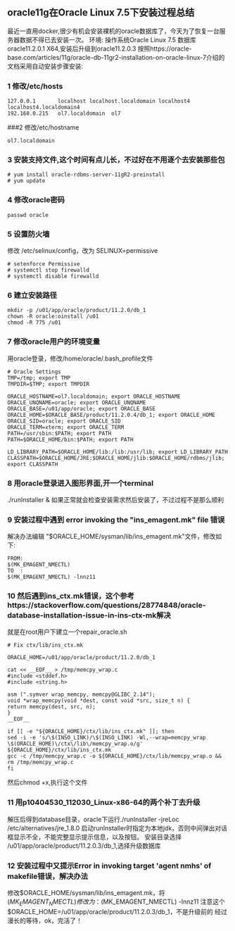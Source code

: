 ## oracle11g在Oracle Linux 7.5下安装过程总结

最近一直用docker,很少有机会安装裸机的oracle数据库了，今天为了恢复一台服务器数据不得已去安装一次。
环境:  操作系统Oracle Linux 7.5 数据库 oracle11.2.0.1 X64,安装后升级到oracle11.2.0.3
按照https://oracle-base.com/articles/11g/oracle-db-11gr2-installation-on-oracle-linux-7介绍的文档采用自动安装步骤安装:
### 1 修改/etc/hosts
```
127.0.0.1       localhost localhost.localdomain localhost4 localhost4.localdomain4
192.168.0.215   ol7.localdomain  ol7
```
###2 修改/etc/hostname
```
ol7.localdomain
```
### 3 安装支持文件,这个时间有点儿长，不过好在不用逐个去安装那些包
```
# yum install oracle-rdbms-server-11gR2-preinstall
# yum update
```
### 4 修改oracle密码
```
passwd oracle
```
### 5 设置防火墙
 修改 /etc/selinux/config，改为 SELINUX=permissive
 ```
# setenforce Permissive
# systemctl stop firewalld
# systemctl disable firewalld
```
### 6 建立安装路径
```
mkdir -p /u01/app/oracle/product/11.2.0/db_1
chown -R oracle:oinstall /u01
chmod -R 775 /u01
```
### 7 修改oracle用户的环境变量
用oracle登录，修改/home/oracle/.bash_profile文件
```
# Oracle Settings
TMP=/tmp; export TMP
TMPDIR=$TMP; export TMPDIR

ORACLE_HOSTNAME=ol7.localdomain; export ORACLE_HOSTNAME
ORACLE_UNQNAME=oracle; export ORACLE_UNQNAME
ORACLE_BASE=/u01/app/oracle; export ORACLE_BASE
ORACLE_HOME=$ORACLE_BASE/product/11.2.0.4/db_1; export ORACLE_HOME
ORACLE_SID=oracle; export ORACLE_SID
ORACLE_TERM=xterm; export ORACLE_TERM
PATH=/usr/sbin:$PATH; export PATH
PATH=$ORACLE_HOME/bin:$PATH; export PATH

LD_LIBRARY_PATH=$ORACLE_HOME/lib:/lib:/usr/lib; export LD_LIBRARY_PATH
CLASSPATH=$ORACLE_HOME/JRE:$ORACLE_HOME/jlib:$ORACLE_HOME/rdbms/jlib; export CLASSPATH
```
### 8 用oracle登录进入图形界面,开一个terminal
   ./runInstaller &
如果正常就会检查安装需求然后安装了，不过过程不是那么顺利
### 9 安装过程中遇到 error invoking the "ins_emagent.mk" file 错误
解决办法编辑 "$ORACLE_HOME/sysman/lib/ins_emagent.mk"文件，修改如下:
```
FROM:
$(MK_EMAGENT_NMECTL)
TO  :
$(MK_EMAGENT_NMECTL) -lnnz11
```
### 10 然后遇到ins_ctx.mk错误，这个参考https://stackoverflow.com/questions/28774848/oracle-database-installation-issue-in-ins-ctx-mk解决
就是在root用户下建立一个repair_oracle.sh
```
# Fix ctx/lib/ins_ctx.mk

ORACLE_HOME=/u01/app/oracle/product/11.2.0/db_1

cat << __EOF__ > /tmp/memcpy_wrap.c
#include <stddef.h>
#include <string.h>

asm (".symver wrap_memcpy, memcpy@GLIBC_2.14");
void *wrap_memcpy(void *dest, const void *src, size_t n) {
return memcpy(dest, src, n);
}
__EOF__

if [[ -e "${ORACLE_HOME}/ctx/lib/ins_ctx.mk" ]]; then
sed -i -e 's/\$(INSO_LINK)/\$(INSO_LINK) -Wl,--wrap=memcpy_wrap \$(ORACLE_HOME)\/ctx\/lib\/memcpy_wrap.o/g' ${ORACLE_HOME}/ctx/lib/ins_ctx.mk
gcc -c /tmp/memcpy_wrap.c -o ${ORACLE_HOME}/ctx/lib/memcpy_wrap.o && rm /tmp/memcpy_wrap.c
fi
```
然后chmod +x,执行这个文件

### 11 用p10404530_112030_Linux-x86-64的两个补丁去升级
  解压后得到database目录，oracle下运行./runInstaller -jreLoc /etc/alternatives/jre_1.8.0
启动runInstaller时指定为本地jdk，否则中间弹出对话框显示不全，不能完整显示提示信息，以及按钮。
 安装目录选择 /u01/app/oracle/product/11.2.0.3/db_1,选择升级数据库
### 12 安装过程中又提示Error in invoking target 'agent nmhs' of makefile错误，解决办法
修改$ORACLE_HOME/sysman/lib/ins_emagent.mk，将
$(MK_EMAGENT_NMECTL)修改为：$(MK_EMAGENT_NMECTL) -lnnz11
注意这个$ORACLE_HOME=/u01/app/oracle/product/11.2.0.3/db_1，不是升级前的
经过漫长的等待，ok，完活了！

